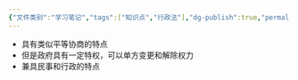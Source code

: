 ```yaml
---
{"文件类别":"学习笔记","tags":["知识点","行政法"],"dg-publish":true,"permalink":"/学习笔记studyup/知识点cheese/行政协议/","dgPassFrontmatter":true,"created":"2024-09-12T20:38:43.388+08:00","updated":"2024-10-25T12:37:30.261+08:00"}
---
```


- 具有类似平等协商的特点
- 但是政府具有一定特权，可以单方变更和解除权力
- 兼具民事和行政的特点